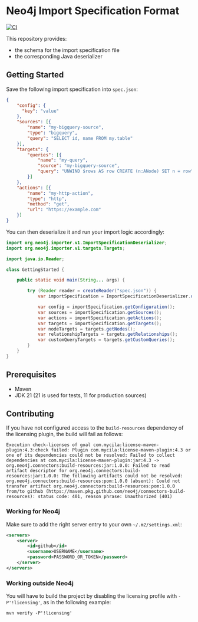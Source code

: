 # Neo4j Import Specification Format

[![CI](https://github.com/neo4j/import-spec/actions/workflows/CI.yml/badge.svg)](https://github.com/neo4j/import-spec/actions/workflows/CI.yml)

This repository provides:

 - the schema for the import specification file
 - the corresponding Java deserializer

## Getting Started

Save the following import specification into `spec.json`:

```json
{
    "config": {
      "key": "value"
    },
    "sources": [{
        "name": "my-bigquery-source",
        "type": "bigquery",
        "query": "SELECT id, name FROM my.table"
    }],
    "targets": {
        "queries": [{
            "name": "my-query",
            "source": "my-bigquery-source",
            "query": "UNWIND $rows AS row CREATE (n:ANode) SET n = row"
        }]
    },
    "actions": [{
        "name": "my-http-action",
        "type": "http",
        "method": "get",
        "url": "https://example.com"
    }]
}
```

You can then deserialize it and run your import logic accordingly:

```java
import org.neo4j.importer.v1.ImportSpecificationDeserializer;
import org.neo4j.importer.v1.targets.Targets;

import java.io.Reader;

class GettingStarted {

    public static void main(String... args) {

        try (Reader reader = createReader("spec.json")) {
            var importSpecification = ImportSpecificationDeserializer.deserialize(reader);

            var config = importSpecification.getConfiguration();
            var sources = importSpecification.getSources();
            var actions = importSpecification.getActions();
            var targets = importSpecification.getTargets();
            var nodeTargets = targets.getNodes();
            var relationshipTargets = targets.getRelationships();
            var customQueryTargets = targets.getCustomQueries();
        }
    }
}
```

## Prerequisites

 - Maven
 - JDK 21 (21 is used for tests, 11 for production sources)

## Contributing

If you have not configured access to the `build-resources` dependency of the licensing plugin, the build will fail as follows:

```shell
Execution check-licenses of goal com.mycila:license-maven-plugin:4.3:check failed: Plugin com.mycila:license-maven-plugin:4.3 or one of its dependencies could not be resolved: Failed to collect dependencies at com.mycila:license-maven-plugin:jar:4.3 -> org.neo4j.connectors:build-resources:jar:1.0.0: Failed to read artifact descriptor for org.neo4j.connectors:build-resources:jar:1.0.0: The following artifacts could not be resolved: org.neo4j.connectors:build-resources:pom:1.0.0 (absent): Could not transfer artifact org.neo4j.connectors:build-resources:pom:1.0.0 from/to github (https://maven.pkg.github.com/neo4j/connectors-build-resources): status code: 401, reason phrase: Unauthorized (401)
```

### Working for Neo4j
Make sure to add the right server entry to your own `~/.m2/settings.xml`:

```xml
<servers>
    <server>
        <id>github</id>
        <username>USERNAME</username>
        <password>PASSWORD_OR_TOKEN</password>
    </server>
</servers>
```

### Working outside Neo4j
You will have to build the project by disabling the licensing profile with `-P'!licensing'`, as in the following example:

```shell
mvn verify -P'!licensing'
```
